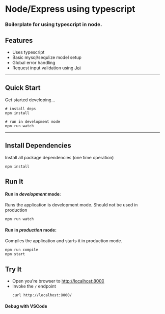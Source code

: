 # Node/Express using typescript

### Boilerplate for using typescript in node. 

## Features
* Uses typescript
* Basic mysql/sequlize model setup
* Global error handling
* Request input validation using [Joi](https://github.com/hapijs/joi)
_ _ _ _

## Quick Start

Get started developing...

```shell
# install deps
npm install

# run in development mode
npm run watch

```

---

## Install Dependencies

Install all package dependencies (one time operation)

```shell
npm install
```

## Run It
#### Run in *development* mode:
Runs the application is development mode. Should not be used in production

```shell
npm run watch
```


#### Run in *production* mode:

Compiles the application and starts it in production mode.

```shell
npm run compile
npm start
```


## Try It
* Open you're browser to [http://localhost:8000](http://localhost:8000)
* Invoke the `/` endpoint 
  ```shell
  curl http://localhost:8000/
  ```


#### Debug with VSCode